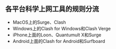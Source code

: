 ## 各平台科学上网工具的规则分流
- MacOS上的Surge、Clash
- Windows上的Clash for Windows和Clash Verge
- iPhone上面的Loon、Quantumult X和Surge
- Android上面的Clash for Android和Surfboard
